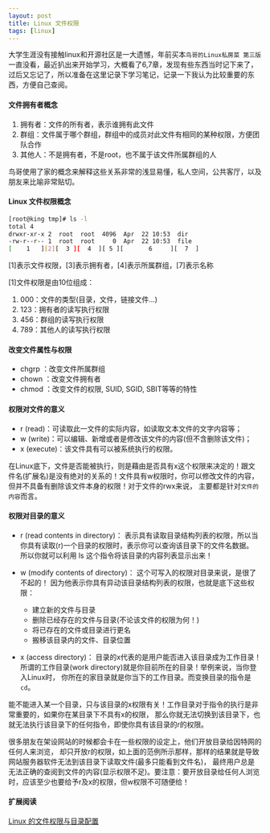 ```yaml
---
layout: post
title: Linux 文件权限
tags: [linux]
---
```


大学生涯没有接触linux和开源社区是一大遗憾，年前买本`鸟哥的Linux私房菜 第三版`一直没看，最近扒出来开始学习，大概看了6,7章，发现有些东西当时记下来了，过后又忘记了，所以准备在这里记录下学习笔记，记录一下我认为比较重要的东西，方便自己查阅。

#### 文件拥有者概念

1. 拥有者：文件的所有者，表示谁拥有此文件
2. 群组：文件属于哪个群组，群组中的成员对此文件有相同的某种权限，方便团队合作
3. 其他人：不是拥有者，不是root，也不属于该文件所属群组的人

<!--more-->

鸟哥使用了家的概念来解释这些关系非常的浅显易懂，私人空间，公共客厅，以及朋友来比喻非常贴切。

#### Linux 文件权限概念

```sh
[root@king tmp]# ls -l
total 4
drwxr-xr-x 2  root  root  4096  Apr  22 10:53  dir
-rw-r--r-- 1  root  root     0  Apr  22 10:53  file
[    1   ][2][  3 ][  4  ][ 5 ][       6     ][  7  ]
```

[1]表示文件权限，[3]表示拥有者，[4]表示所属群组，[7]表示名称

[1]文件权限是由10位组成：  

1. 000：文件的类型(目录，文件，链接文件...)  
2. 123：拥有者的读写执行权限    
3. 456：群组的读写执行权限  
4. 789：其他人的读写执行权限

#### 改变文件属性与权限

- chgrp ：改变文件所属群组
- chown ：改变文件拥有者
- chmod ：改变文件的权限, SUID, SGID, SBIT等等的特性

#### 权限对文件的意义

- r (read)：可读取此一文件的实际内容，如读取文本文件的文字内容等；
- w (write)：可以编辑、新增或者是修改该文件的内容(但不含删除该文件)；
- x (execute)：该文件具有可以被系统执行的权限。

在Linux底下，文件是否能被执行，则是藉由是否具有x这个权限来决定的！跟文件名(扩展名)是没有绝对的关系的！文件具有w权限时，你可以修改文件的内容， 但并不具备有删除该文件本身的权限！对于文件的rwx来说， 主要都是针对`文件的内容`而言。

#### 权限对目录的意义

- r (read contents in directory)：
表示具有读取目录结构列表的权限，所以当你具有读取(r)一个目录的权限时，表示你可以查询该目录下的文件名数据。 所以你就可以利用 ls 这个指令将该目录的内容列表显示出来！
- w (modify contents of directory)：
这个可写入的权限对目录来说，是很了不起的！ 因为他表示你具有异动该目录结构列表的权限，也就是底下这些权限：

	+ 建立新的文件与目录
	+ 删除已经存在的文件与目录(不论该文件的权限为何！)
	+ 将已存在的文件或目录进行更名
	+ 搬移该目录内的文件、目录位置

- x (access directory)：
目录的x代表的是用户能否进入该目录成为工作目录！ 所谓的工作目录(work directory)就是你目前所在的目录！举例来说，当你登入Linux时， 你所在的家目录就是你当下的工作目录。而变换目录的指令是`cd`。

能不能进入某一个目录，只与该目录的x权限有关！工作目录对于指令的执行是非常重要的，如果你在某目录下不具有x的权限， 那么你就无法切换到该目录下，也就无法执行该目录下的任何指令，即使你具有该目录的r的权限。

很多朋友在架设网站的时候都会卡在一些权限的设定上，他们开放目录给因特网的任何人来浏览， 却只开放r的权限，如上面的范例所示那样，那样的结果就是导致网站服务器软件无法到该目录下读取文件(最多只能看到文件名)， 最终用户总是无法正确的查阅到文件的内容(显示权限不足)。要注意：要开放目录给任何人浏览时，应该至少也要给予r及x的权限，但w权限不可随便给！

#### 扩展阅读

[Linux 的文件权限与目录配置](http://vbird.dic.ksu.edu.tw/linux_basic/0210filepermission.php)
